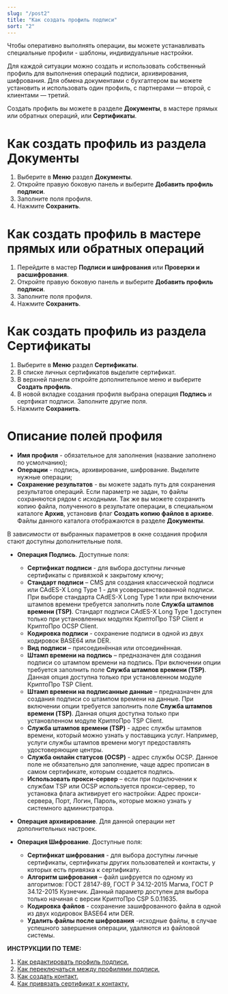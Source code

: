 ```yaml
---
slug: "/post2"
title: "Как создать профиль подписи"
sort: "2"
---
```


Чтобы оперативно выполнять операции, вы можете устанавливать специальные профили - шаблоны, индивидуальные настройки. 

Для каждой ситуации можно создать и использовать собственный профиль для выполнения операций подписи, архивирования, шифрования. Для обмена документами с бухгалтером вы можете установить и использовать один профиль, с партнерами — второй, с клиентами — третий.

Создать профиль вы можете в разделе **Документы**, в мастере прямых или обратных операций, или **Сертификаты**. 

# Как создать профиль из раздела Документы

1. Выберите в **Меню** раздел **Документы**. 
2. Откройте правую боковую панель и выберите **Добавить профиль подписи**.
3. Заполните поля профиля.
4. Нажмите **Сохранить**.

# Как создать профиль в мастере прямых или обратных операций 

1. Перейдите в мастер **Подписи и шифрования** или **Проверки и расшифрования**. 
2. Откройте правую боковую панель и выберите **Добавить профиль подписи**.
3. Заполните поля профиля.
4. Нажмите **Сохранить**.

# Как создать профиль из раздела Сертификаты

1. Выберите в **Меню** раздел **Сертификаты**.
2. В списке личных сертификатов выделите сертификат.
3. В верхней панели откройте дополнительное меню и выберите **Создать профиль**.
4. В новой вкладке создания профиля выбрана операция **Подпись** и сертфикат подписи. Заполните другие поля.
5.  Нажмите **Сохранить**.

# Описание полей профиля

- **Имя профиля** - обязательное для заполнения (название заполнено по усмолчанию);
- **Операции** - подпись, архивирование, шифрование. Выделите нужные операции;
- **Сохранение результатов** - вы можете задать путь для сохранения результатов операций. Если параметр не задан, то файлы сохраняются рядом с исходными. Так же вы можете сохранить копию файла, полученного в результате операции, в специальном каталоге **Архив**, установив флаг **Создать копию файлов в архиве**. Файлы данного каталога отображаются в разделе **Документы**.

В зависимости от выбранных параметров в окне создания профиля стают доступны дополнительные поля. 

- **Операция Подпись**.
Доступные поля:
  - **Сертификат подписи** - для выбора доступны личные сертификаты с привязкой к закрытому ключу;
  - **Стандарт подписи** – CMS для создания классической подписи или CAdES-X Long Type 1 - для усовершенствованной подписи. При выборе стандарта CAdES-X Long Type 1 или при включении штампов времени требуется заполнить поле **Служба штампов времени (TSP)**. Стандарт подписи CAdES-X Long Type 1 доступен только при установленных модулях КриптоПро TSP Client и КриптоПро OCSP Client.
  - **Кодировка подписи** - сохранение подписи в одной из двух кодировок BASE64 или DER.
  - **Вид подписи** – присоединённая или отсоединённая.
  - **Штамп времени на подпись** – предназначен для создания подписи со штампом времени на подпись. При включении опции требуется заполнить поле **Служба штампов времени (TSP)**. Данная опция доступна только при установленном модуле КриптоПро TSP Client.
  - **Штамп времени на подписанные данные** – предназначен для создания подписи со штампом времени на данные. При включении опции требуется заполнить поле **Служба штампов времени (TSP)**. Данная опция доступна только при установленном модуле КриптоПро TSP Client.
  - **Служба штампов времени (TSP)** - адрес службы штампов времени, который можно узнать у поставщика услуг. Например, услуги службы штампов времени могут предоставлять удостоверяющие центры.
  - **Служба онлайн статусов (OCSP)** - адрес службы OCSP. Данное поле не обязательно для заполнение, чаще адрес прописан в самом сертификате, которым создается подпись.
  - **Использовать прокси-сервер** – если при подключении к службам TSP или OCSP используется прокси-сервер, то установка флага активирует его настройки: Адрес прокси-сервера, Порт, Логин, Пароль, которые можно узнать у системного администратора.  
  
- **Операция архивирование**.
  Для данной операции нет дополнительных настроек.
- **Операция Шифрование**.
Доступные поля:
   - **Сертификат шифрования** - для выбора доступны личные сертификаты, сертификаты других пользователей и контакты, у которых есть привязка к сертификату. 
   - **Алгоритм шифрования** – файл шифруется по одному из алгоритмов: ГОСТ 28147-89, ГОСТ Р 34.12-2015 Магма, ГОСТ Р 34.12-2015 Кузнечик. Данный параметр доступен для выбора только начиная с версии КриптоПро CSP 5.0.11635.
   - **Кодировка файлов** - сохранение зашифрованного файла в одной из двух кодировок BASE64 или DER.
   - **Удалить файлы после шифрования** -исходные файлы, в случае успешного завершения операции, удаляются из файловой системы.


**ИНСТРУКЦИИ ПО ТЕМЕ:**
1. [Как редактировать профиль подписи.](docs\v3.0-Beta\004-documents\edit-profile-sign.md)
2. [Как переключаться между профилями подписи.](docs\v3.0-Beta\004-documents\select-profile.md)
3. [Как создать контакт.](docs\v3.0-Beta\006-contacts\add-contact.md)
4. [Как привязать сертификат к контакту.](docs\v3.0-Beta\006-contacts\link-contact-cert.md)